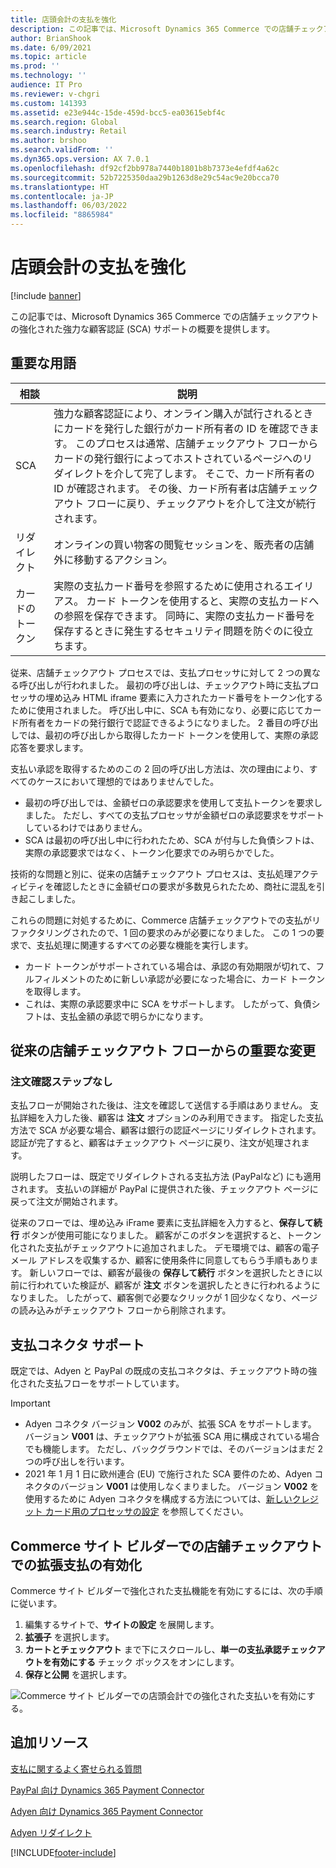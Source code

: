 ```yaml
---
title: 店頭会計の支払を強化
description: この記事では、Microsoft Dynamics 365 Commerce での店舗チェックアウトの強化された強力な顧客認証 (SCA) サポートの概要を提供します。
author: BrianShook
ms.date: 6/09/2021
ms.topic: article
ms.prod: ''
ms.technology: ''
audience: IT Pro
ms.reviewer: v-chgri
ms.custom: 141393
ms.assetid: e23e944c-15de-459d-bcc5-ea03615ebf4c
ms.search.region: Global
ms.search.industry: Retail
ms.author: brshoo
ms.search.validFrom: ''
ms.dyn365.ops.version: AX 7.0.1
ms.openlocfilehash: df92cf2bb978a7440b1801b8b7373e4efdf4a62c
ms.sourcegitcommit: 52b7225350daa29b1263d8e29c54ac9e20bcca70
ms.translationtype: HT
ms.contentlocale: ja-JP
ms.lasthandoff: 06/03/2022
ms.locfileid: "8865984"
---
```

# <a name="enhanced-payments-in-storefront-checkout"></a>店頭会計の支払を強化

[!include [banner](../includes/banner.md)]

この記事では、Microsoft Dynamics 365 Commerce での店舗チェックアウトの強化された強力な顧客認証 (SCA) サポートの概要を提供します。

## <a name="key-terms"></a>重要な用語

| 相談 | 説明 |
|---|---|
| SCA | 強力な顧客認証により、オンライン購入が試行されるときにカードを発行した銀行がカード所有者の ID を確認できます。 このプロセスは通常、店舗チェックアウト フローからカードの発行銀行によってホストされているページへのリダイレクトを介して完了します。 そこで、カード所有者の ID が確認されます。 その後、カード所有者は店舗チェックアウト フローに戻り、チェックアウトを介して注文が続行されます。 |
| リダイレクト | オンラインの買い物客の閲覧セッションを、販売者の店舗外に移動するアクション。 |
| カードのトークン | 実際の支払カード番号を参照するために使用されるエイリアス。 カード トークンを使用すると、実際の支払カードへの参照を保存できます。 同時に、実際の支払カード番号を保存するときに発生するセキュリティ問題を防ぐのに役立ちます。 |

従来、店舗チェックアウト プロセスでは、支払プロセッサに対して 2 つの異なる呼び出しが行われました。 最初の呼び出しは、チェックアウト時に支払プロセッサの埋め込み HTML iframe 要素に入力されたカード番号をトークン化するために使用されました。 呼び出し中に、SCA も有効になり、必要に応じてカード所有者をカードの発行銀行で認証できるようになりました。 2 番目の呼び出しでは、最初の呼び出しから取得したカード トークンを使用して、実際の承認応答を要求します。

支払い承認を取得するためのこの 2 回の呼び出し方法は、次の理由により、すべてのケースにおいて理想的ではありませんでした。

- 最初の呼び出しでは、金額ゼロの承認要求を使用して支払トークンを要求しました。 ただし、すべての支払プロセッサが金額ゼロの承認要求をサポートしているわけではありません。
- SCA は最初の呼び出し中に行われたため、SCA が付与した負債シフトは、実際の承認要求ではなく、トークン化要求でのみ明らかでした。

技術的な問題と別に、従来の店舗チェックアウト プロセスは、支払処理アクティビティを確認したときに金額ゼロの要求が多数見られたため、商社に混乱を引き起こしました。

これらの問題に対処するために、Commerce 店舗チェックアウトでの支払がリファクタリングされたので、1 回の要求のみが必要になりました。 この 1 つの要求で、支払処理に関連するすべての必要な機能を実行します。

- カード トークンがサポートされている場合は、承認の有効期限が切れて、フルフィルメントのために新しい承認が必要になった場合に、カード トークンを取得します。
- これは、実際の承認要求中に SCA をサポートします。 したがって、負債シフトは、支払金額の承認で明らかになります。

## <a name="key-changes-from-the-traditional-storefront-checkout-flow"></a>従来の店舗チェックアウト フローからの重要な変更

### <a name="no-order-review-step"></a>注文確認ステップなし

支払フローが開始された後は、注文を確認して送信する手順はありません。 支払詳細を入力した後、顧客は **注文** オプションのみ利用できます。 指定した支払方法で SCA が必要な場合、顧客は銀行の認証ページにリダイレクトされます。 認証が完了すると、顧客はチェックアウト ページに戻り、注文が処理されます。

説明したフローは、既定でリダイレクトされる支払方法 (PayPalなど) にも適用されます。 支払いの詳細が PayPal に提供された後、チェックアウト ページに戻って注文が開始されます。

従来のフローでは、埋め込み iFrame 要素に支払詳細を入力すると、**保存して続行** ボタンが使用可能になりました。 顧客がこのボタンを選択すると、トークン化された支払がチェックアウトに追加されました。 デモ環境では、顧客の電子メール アドレスを収集するか、顧客に使用条件に同意してもらう手順もあります。 新しいフローでは、顧客が最後の **保存して続行** ボタンを選択したときに以前に行われていた検証が、顧客が **注文** ボタンを選択したときに行われるようになりました。 したがって、顧客側で必要なクリックが 1 回少なくなり、ページの読み込みがチェックアウト フローから削除されます。

## <a name="payment-connector-support"></a>支払コネクタ サポート

既定では、Adyen と PayPal の既成の支払コネクタは、チェックアウト時の強化された支払フローをサポートしています。

> [!IMPORTANT]
> - Adyen コネクタ バージョン **V002** のみが、拡張 SCA をサポートします。 バージョン **V001** は、チェックアウトが拡張 SCA 用に構成されている場合でも機能します。 ただし、バックグラウンドでは、そのバージョンはまだ 2 つの呼び出しを行います。
> - 2021 年 1 月 1 日に欧州連合 (EU) で施行された SCA 要件のため、Adyen コネクタのバージョン **V001** は使用しなくまりました。 バージョン **V002** を使用するために Adyen コネクタを構成する方法については、[新しいクレジット カード用のプロセッサの設定](adyen-connector-setup.md#set-up-a-processor-for-new-credit-cards) を参照してください。

## <a name="enable-enhanced-payments-in-storefront-checkout-in-commerce-site-builder"></a>Commerce サイト ビルダーでの店舗チェックアウトでの拡張支払の有効化

Commerce サイト ビルダーで強化された支払機能を有効にするには、次の手順に従います。

1. 編集するサイトで、**サイトの設定** を展開します。
2. **拡張子** を選択します。
3. **カートとチェックアウト** まで下にスクロールし、**単一の支払承認チェックアウトを有効にする** チェック ボックスをオンにします。
4. **保存と公開** を選択します。

![Commerce サイト ビルダーでの店頭会計での強化された支払いを有効にする。](media/rfac.png)

## <a name="additional-resources"></a>追加リソース

[支払に関するよく寄せられる質問](payments-retail.md)

[PayPal 向け Dynamics 365 Payment Connector](../paypal.md)

[Adyen 向け Dynamics 365 Payment Connector](adyen-connector.md)

[Adyen リダイレクト](../adyen_redirect.md)

[!INCLUDE[footer-include](../../includes/footer-banner.md)]
